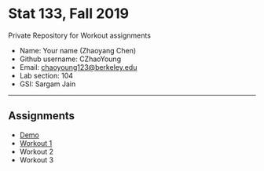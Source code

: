 # Stat 133, Fall 2019

Private Repository for Workout assignments

- Name: Your name (Zhaoyang Chen)
- Github username: CZhaoYoung
- Email: chaoyoung123@berkeley.edu
- Lab section: 104
- GSI: Sargam Jain

-----

## Assignments

- [Demo](demo)
- [Workout 1](workout1)
- Workout 2
- Workout 3


